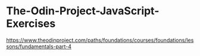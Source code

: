 # The-Odin-Project-JavaScript-Exercises
https://www.theodinproject.com/paths/foundations/courses/foundations/lessons/fundamentals-part-4
